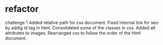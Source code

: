 # refactor
challenge 1
Added relative path for css document.
Fixed internal link for seo by addig id tag in html.
Consolidated some of the classes in css.
Added alt attributes to images.
Rearranged css to follow the order of the html document.
